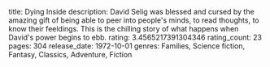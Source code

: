 title: Dying Inside
description: David Selig was blessed and cursed by the amazing gift of being able to peer into people's minds, to read thoughts, to know their feeldings. This is the chilling story of what happens when David's power begins to ebb.
rating: 3.4565217391304346
rating_count: 23
pages: 304
release_date: 1972-10-01
genres: Families, Science fiction, Fantasy, Classics, Adventure, Fiction